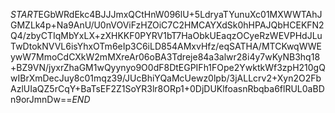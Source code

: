 $START$EGbWRdEkc4BJJJmxQCtHnW096lU+5LdryaTYunuXc01MXWWTAhJGMZLk4p+Na9AnU/U0nVOViFzHZOiC7C2HMCAYXdSk0hHPAJQbHCEKFN2Q4/zbyCTIqMbYxLX+zXHKKF0PYRV1bT7HaObkUEaqzOCyeRzWEVPHdJLuTwDtokNVVL6isYhxOTm6eIp3C6iLD854AMxvHfz/eqSATHA/MTCKwqWWEywW7MmoCdCXkW2mMXreAr06oBA3Tdreje84a3alwr28i4y7wKyNB3hq18+BZ9VN/jyxrZhaGM1wQyynyo9O0dF8DtEGPIFh1FOpe2YwktkWf3zpH210gQwIBrXmDecJuy8c01mqz39/JUcBhiYQaMcUewz0lpb/3jALLcrv2+Xyn2O2FbAzlUIaQZ5rCqY+BaTsEF2Z1SoYR3lr8ORp1+0DjDUKlfoasnRbqba6flRUL0aBDn9orJmnDw==$END$